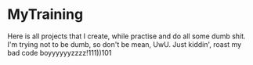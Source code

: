 # MyTraining
Here is all projects that I create, while practise and do all some dumb shit. I'm trying not to be dumb, so don't be mean, UwU. Just kiddin', roast my bad code boyyyyyyzzzz!111))101
